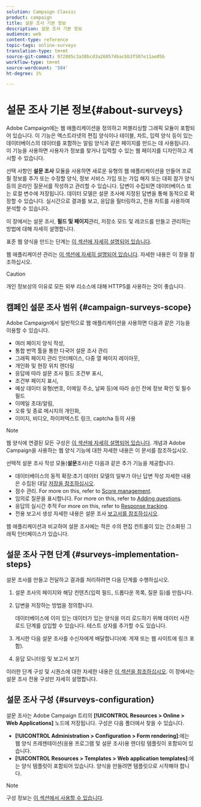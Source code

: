 ```yaml
---
solution: Campaign Classic
product: campaign
title: 설문 조사 기본 정보
description: 설문 조사 기본 정보
audience: web
content-type: reference
topic-tags: online-surveys
translation-type: tm+mt
source-git-commit: 972885c3a38bcd3a260574bacbb3f507e11ae05b
workflow-type: tm+mt
source-wordcount: '584'
ht-degree: 1%

---
```



# 설문 조사 기본 정보{#about-surveys}

Adobe Campaign에는 웹 애플리케이션을 정의하고 퍼블리싱할 그래픽 모듈이 포함되어 있습니다. 이 기능은 엑스트라넷의 편집 양식이나 테이블, 차트, 입력 양식 등이 있는 데이터베이스의 데이터를 포함하는 알림 양식과 같은 페이지를 만드는 데 사용됩니다. 이 기능을 사용하면 사용자가 정보를 찾거나 입력할 수 있는 웹 페이지를 디자인하고 게시할 수 있습니다.

선택 사항인 **설문 조사** 모듈을 사용하면 새로운 유형의 웹 애플리케이션을 만들어 프로필 정보를 추가 또는 수정할 양식, 정보 서비스 가입 또는 가입 해지 또는 대회 참가 양식 등의 온라인 질문서를 작성하고 관리할 수 있습니다. 답변이 수집되면 데이터베이스 또는 로컬 변수에 저장됩니다. 데이터 모델은 설문 조사에 지정된 답변을 통해 동적으로 확장할 수 있습니다. 실시간으로 결과를 보고, 응답을 필터링하고, 전용 차트를 사용하여 분석할 수 있습니다.

이 장에서는 설문 조사, **필드 및 페이지**&#x200B;관리, 저장소 모드 및 레코드를 만들고 관리하는 방법에 대해 자세히 설명합니다.

표준 웹 양식을 만드는 단계는 [이 섹션에 자세히 설명되어 있습니다](../../web/using/about-web-forms.md).

웹 애플리케이션 관리는 [이 섹션에 자세히 설명되어 있습니다](../../web/using/about-web-applications.md). 자세한 내용은 이 장을 참조하십시오.

>[!CAUTION]
>
>개인 정보상의 이유로 모든 외부 리소스에 대해 HTTPS를 사용하는 것이 좋습니다.

## 캠페인 설문 조사 범위 {#campaign-surveys-scope}

Adobe Campaign에서 일반적으로 웹 애플리케이션을 사용하면 다음과 같은 기능을 이용할 수 있습니다.

* 여러 페이지 양식 작성,
* 통합 번역 툴을 통한 다국어 설문 조사 관리
* 그래픽 페이지 관리 인터페이스, 다중 열 페이지 레이아웃,
* 개인화 및 현장 위치 렌더링
* 응답에 따라 설문 조사 필드 조건부 표시,
* 조건부 페이지 표시,
* 예상 데이터 유형(번호, 이메일 주소, 날짜 등)에 따라 승인 전에 정보 확인 및 필수 필드
* 이메일 초대/알림,
* 오류 및 종료 메시지의 개인화,
* 이미지, 비디오, 하이퍼텍스트 링크, captcha 등의 사용

>[!NOTE]
>
>웹 양식에 연결된 모든 구성은 [이 섹션에 자세히 설명되어 있습니다](../../web/using/about-web-forms.md). 개념과 Adobe Campaign을 사용하는 웹 양식 기능에 대한 자세한 내용은 이 문서를 참조하십시오.

선택적 설문 조사 작성 모듈(**설문**&#x200B;조사)은 다음과 같은 추가 기능을 제공합니다.

* 데이터베이스의 동적 확장:초기 데이터 모델의 일부가 아닌 답변 작성 자세한 내용은 수집된 대답 [저장을 참조하십시오](../../web/using/managing-answers.md#storing-collected-answers).
* 점수 관리. For more on this, refer to [Score management](../../web/using/managing-answers.md#score-management).
* 임의로 질문을 표시합니다. For more on this, refer to [Adding questions](../../web/using/building-a-survey.md#adding-questions).
* 응답의 실시간 추적 For more on this, refer to [Response tracking](../../web/using/publish--track-and-use-collected-data.md#response-tracking).
* 전용 보고서 생성 자세한 내용은 설문 조사 [보고서를 참조하십시오](../../web/using/publish--track-and-use-collected-data.md#reports-on-surveys).

웹 애플리케이션과 비교하여 설문 조사에는 적은 수의 편집 컨트롤이 있는 간소화된 그래픽 인터페이스가 있습니다.

## 설문 조사 구현 단계 {#surveys-implementation-steps}

설문 조사를 만들고 전달하고 결과를 처리하려면 다음 단계를 수행하십시오.

1. 설문 조사의 페이지와 해당 컨텐츠(입력 필드, 드롭다운 목록, 질문 등)를 만듭니다.
1. 답변을 저장하는 방법을 정의합니다.

   데이터베이스에 이미 있는 데이터가 있는 양식을 미리 로드하기 위해 데이터 사전 로드 단계를 삽입할 수 있습니다. 테스트 상자를 추가할 수도 있습니다.

1. 게시한 다음 설문 조사를 수신자에게 배달합니다(예: 게재 또는 웹 사이트에 링크 포함).
1. 응답 모니터링 및 보고서 보기

이러한 단계 구성 및 시퀀스에 대한 자세한 내용은 [이 섹션을 참조하십시오](../../web/using/about-web-forms.md). 이 장에서는 설문 조사 전용 구성만 자세히 설명합니다.

## 설문 조사 구성 {#surveys-configuration}

설문 조사는 Adobe Campaign 트리의 **[!UICONTROL Resources > Online > Web Applications]** 노드에 저장됩니다. 구성은 다음 폴더에서 찾을 수 있습니다.

* **[!UICONTROL Administration > Configuration > Form rendering]**:에는 웹 양식 프레젠테이션(응용 프로그램 및 설문 조사)용 렌더링 템플릿이 포함되어 있습니다.
* **[!UICONTROL Resources > Templates > Web application templates]**:에는 양식 템플릿이 포함되어 있습니다. 양식을 만들려면 템플릿으로 시작해야 합니다.

>[!NOTE]
>
>구성 정보는 [이 섹션에서 사용할 수 있습니다](../../web/using/about-web-forms.md).

